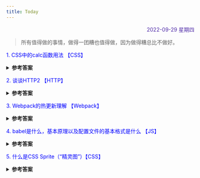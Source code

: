 ```yaml
---
title: Today
---
```


<div align="right" style="color:#512DA8">2022-09-29 星期四</div> 

> 所有值得做的事情，做得一团糟也值得做，因为做得糟总比不做好。

<p style="color:blue">1. CSS中的calc函数用法 【CSS】</p>
<details>
<summary><b>参考答案</b></summary>
<p>

- calc()函数支持加减乘除四种运算。
- 书写上一定要注意啊，加减号两边一定要有空格
- 任何长度值都可以使用calc函数进行计算:% vh vw px em等
- calc函数使DOM元素更加灵活的响应视口改变，还可以通过calc函数实现元素的绝对剧中定位(position:absolute;top:calc(50vh - Xpx))

</p>
</details>

<p style="color:blue">2. 谈谈HTTP2 【HTTP】</p>
<details>
<summary><b>参考答案</b></summary>
<p>

**HTTP2的多路复用**
针对 HTTP/1.1 的问题，队头阻塞是由于 TCP 本身机制导致的，所以 HTTP/2.0 就针对了如何规避 TCP 的慢启动和 TCP 连接之间的宽带竞争下手。 
HTTP/2 的解决思路是一个域名只使用一个TCP 长连接来传输数据，这样整个页面的资源下载只需要一次慢启动，且避免了多个 TCP 连接竞争宽带的问题。  
当然如果一个域名使用一个TCP长连接，那么针对队头阻塞问题，请求完一个请求再去发送另一个请求无疑是非常慢的，所以 HTTP/2 需要实现资源的并行请求：也就是任何时候都可以将请求发送给服务器。 

一句话总结 HTTP/2 为：一个域名只使用一个 TCP 长连接和解决队头阻塞问题。 也就是最具颠覆性的多路复用机制。
多路复用机制的过程：是说每一个请求都一有一个对应的ID，服务端拿到这些请求的ID和内容后，自行决定哪些是关键资源，然后立即将关键资源返回。好处就是优先处理关键资源请求。

**多路复用的实现**
HTTP/2添加了一个二进制分帧层。
然后客户端发送过来的请求，经过这个层，进行处理给他们编号(帧)，然后发送给服务器。
服务器接收到请求，将相同编号的进行合并成一条完整信息进行一次处理，然后再返回给这个二进制分帧层。
二进制分帧层再将响应数据拆开，然后返回给客户端。

**HTTP/2其他特性-基于二进制分帧层**
可以设置请求的优先级
服务器推送：HTTP2可以直接将数据提前推送至客户端
头部压缩：对请求头和响应头做了压缩。
其它

</p>
</details>

<p style="color:blue">3. Webpack的热更新理解 【Webpack】</p>
<details>
<summary><b>参考答案</b></summary>
<p>

webpack的热更新又称为热替换(Hot Module Replacement) – `HMR`
这个机制可以做到不用刷新浏览器而将变更的模块替换掉。

HMR的核心就是：客户端从服务端拉去更新后的文件(他们直接维护了一个websocket)，当本地资源发生变更后，客户端进行资源对比，然后增量更新。
开启HMR，要在webpack配置文件的devServer中设置hot为true即可。

</p>
</details>

<p style="color:blue">4. babel是什么，基本原理以及配置文件的基本格式是什么 【JS】 </p>

<details>
<summary><b>参考答案</b></summary>
<p>

1. babel是什么？
Babel 是一个广泛使用的 ES6 转码器，可以将 ES6 代码转为 ES5 代码，从而在老版本的浏览器执行。这意味着，你可以用 ES6 的方式编写程序，又不用担心现有环境是否支持。

2. Babel的基本工作原理
主要分为 parsing、transforming、printing三个阶段
parsing为解析阶段，将ES6代码进行词法分析和语法分析转换成抽象语法树
transforming为转换阶段，将抽象语法树进行变换操作
printing为生成阶段，通过babel-generator生成对应的代码。

3. 配置文件.babelrc的基本格式
首先，我们先对babel配置的基本格式有个浅显的了解：他是个对象、他的两个属性都是数组，他们分别是presets和plugins。
```
{
  "presets": [],
  "plugins": []
}
```
</p>
</details>

<p style="color:blue">5. 什么是CSS Sprite（“精灵图”）【CSS】</p>

<details>
<summary><b>参考答案</b></summary>
<p>

- CSS Sprites叫 CSS精灵或者雪碧图，是一种网页图片应用处理方式。
- CSS Sprites其实就是把网页中一些背景图片整合到一张图片文件中。再利用CSS的"background-image"，“background-repeat”，"background-position"的组合进行背景定位，background-position可以用数字精确的定位出背景图片的位置

</p>
</details>